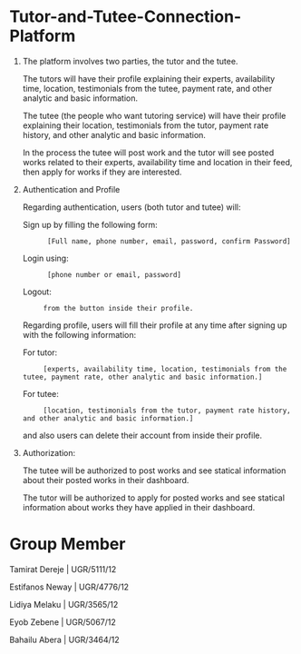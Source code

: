 # Tutor-and-Tutee-Connection-Platform
1) The platform involves two parties, the tutor and the tutee.

    The tutors will have their profile explaining their experts, availability time, location, testimonials from the tutee, payment rate, and other analytic and basic information.

    The tutee (the people who want tutoring service) will have their profile explaining their location,   testimonials from the tutor, payment rate history, and other analytic and basic information.

    In the process the tutee will post work and the tutor will see posted works related to their experts, availability time and location in their feed, then apply for works if they are interested.
 
2) Authentication and Profile

    Regarding authentication, users (both tutor and tutee) will:

      Sign up by filling the following form:
      
             [Full name, phone number, email, password, confirm Password]

      Login using:
      
             [phone number or email, password]

      Logout:
      
            from the button inside their profile.

    Regarding  profile, users will fill their profile at any time after signing up with the following information:

      For tutor:
      
            [experts, availability time, location, testimonials from the tutee, payment rate, other analytic and basic information.]

      For tutee:
      
            [location, testimonials from the tutor, payment rate history, and other analytic and basic information.]

      and also users can delete their account from inside their profile.


3) Authorization:

    The tutee will be authorized to post works and see statical information  about their posted works in their dashboard.

    The tutor will be authorized to apply for posted works and see statical information  about works they have applied  in their dashboard.
    
    
    
 # Group Member
 
   Tamirat Dereje | UGR/5111/12
   
   Estifanos Neway | UGR/4776/12
    
   Lidiya Melaku | UGR/3565/12
   
   Eyob Zebene | UGR/5067/12
   
   Bahailu Abera | UGR/3464/12
 

